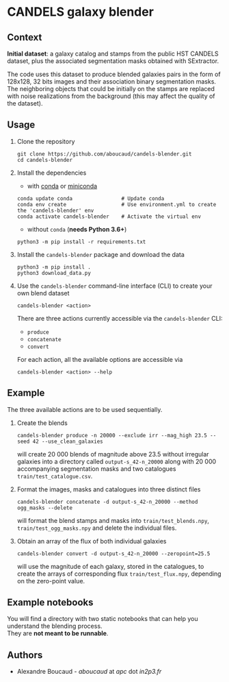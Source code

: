 CANDELS galaxy blender
======================


Context
-------

**Initial dataset**: a galaxy catalog and stamps from the public HST CANDELS dataset, plus the associated segmentation masks obtained with SExtractor.  

The code uses this dataset to produce blended galaxies pairs in the form of 128x128, 32 bits images and their association binary segmentation masks.  
The neighboring objects that could be initially on the stamps are replaced with noise realizations from the background (this may affect the quality of the dataset).  

Usage
-----

1. Clone the repository
   ```
   git clone https://github.com/aboucaud/candels-blender.git
   cd candels-blender
   ```

2. Install the dependencies
   - with [conda](https://www.anaconda.com/download/) or [miniconda](https://docs.conda.io/en/latest/miniconda.html)
   ```
   conda update conda                # Update conda
   conda env create                  # Use environment.yml to create the 'candels-blender' env
   conda activate candels-blender    # Activate the virtual env
   ```
   - without `conda` (**needs Python 3.6+**)
   ```
   python3 -m pip install -r requirements.txt
   ```

3. Install the `candels-blender` package and download the data
   ```
   python3 -m pip install .
   python3 download_data.py
   ```

4. Use the `candels-blender` command-line interface (CLI) to create your own blend dataset
   ```
   candels-blender <action>
   ```
   There are three actions currently accessible via the `candels-blender` CLI:
     - `produce`
     - `concatenate`
     - `convert`
   
   For each action, all the available options are accessible via
   ```
   candels-blender <action> --help
   ```

Example
-------

The three available actions are to be used sequentially.

1. Create the blends
   ```
   candels-blender produce -n 20000 --exclude irr --mag_high 23.5 --seed 42 --use_clean_galaxies
   ```
   will create 20 000 blends of magnitude above 23.5 without irregular galaxies into a directory called `output-s_42-n_20000` along with 20 000 accompanying segmentation masks and two catalogues `train/test_catalogue.csv`.

2. Format the images, masks and catalogues into three distinct files
   ```
   candels-blender concatenate -d output-s_42-n_20000 --method ogg_masks --delete
   ```
   will format the blend stamps and masks into `train/test_blends.npy`, `train/test_ogg_masks.npy` and delete the individual files.

3. Obtain an array of the flux of both individual galaxies
   ```
   candels-blender convert -d output-s_42-n_20000 --zeropoint=25.5
   ```
   will use the magnitude of each galaxy, stored in the catalogues, to create the arrays of corresponding flux `train/test_flux.npy`, depending on the zero-point value.


## Example notebooks

You will find a directory with two static notebooks that can help you understand the blending process.  
They are **not meant to be runnable**.


## Authors

- Alexandre Boucaud - _aboucaud_ at _apc_ dot _in2p3.fr_
